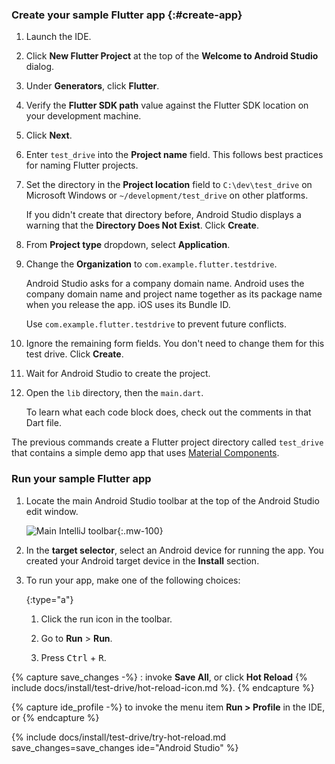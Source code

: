 <div class="tab-pane" id="androidstudio" role="tabpanel" aria-labelledby="androidstudio-tab">

### Create your sample Flutter app {:#create-app}

1. Launch the IDE.

1. Click **New Flutter Project** at the top of the
   **Welcome to Android Studio** dialog.

1. Under **Generators**, click **Flutter**.

1. Verify the **Flutter SDK path** value against the Flutter SDK location
   on your development machine.

1. Click **Next**.

1. Enter `test_drive` into the **Project name** field.
   This follows best practices for naming Flutter projects.

1. Set the directory in the **Project location** field to
   `C:\dev\test_drive` on Microsoft Windows or
   `~/development/test_drive` on other platforms.

   If you didn't create that directory before, Android Studio displays
   a warning that the **Directory Does Not Exist**. Click **Create**.

1. From **Project type** dropdown, select **Application**.

1. Change the **Organization** to `com.example.flutter.testdrive`.

   Android Studio asks for a company domain name.
   Android uses the company domain name and project name together as its
   package name when you release the app. iOS uses its Bundle ID.

   Use `com.example.flutter.testdrive` to prevent future conflicts.

1. Ignore the remaining form fields. You don't need to change them for
   this test drive. Click **Create**.

1. Wait for Android Studio to create the project.

1. Open the `lib` directory, then the `main.dart`.

   To learn what each code block does, check out the comments in that Dart file.

The previous commands create a Flutter project directory
called `test_drive` that contains a simple demo app that
uses [Material Components][].

### Run your sample Flutter app

1. Locate the main Android Studio toolbar at the top of the
   Android Studio edit window.

   ![Main IntelliJ toolbar][]{:.mw-100}

1. In the **target selector**, select an Android device for running the app.
   You created your Android target device in the **Install** section.

1. To run your app, make one of the following choices:

   {:type="a"}
   1. Click the run icon in the toolbar.

   1. Go to **Run** <span aria-label="and then">></span> **Run**.

   1. Press <kbd>Ctrl</kbd> + <kbd>R</kbd>.

{% capture save_changes -%}
  : invoke **Save All**, or click **Hot Reload**
  {% include docs/install/test-drive/hot-reload-icon.md %}.
{% endcapture %}

{% capture ide_profile -%}
  to invoke the menu item **Run > Profile** in the IDE, or
{% endcapture %}

{% include docs/install/test-drive/try-hot-reload.md save_changes=save_changes ide="Android Studio" %}

[Main IntelliJ toolbar]: /assets/images/docs/tools/android-studio/main-toolbar.png
[Material Components]: {{site.material}}/components

</div>
